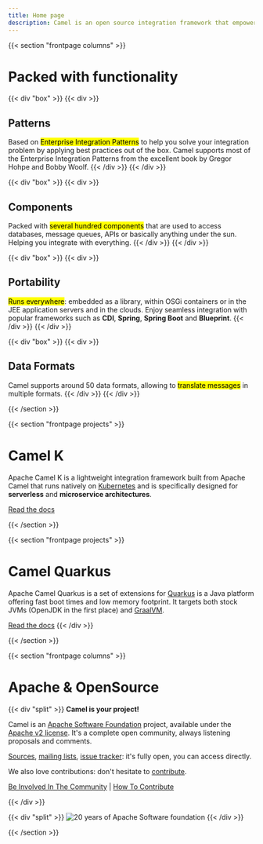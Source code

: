 ```yaml
---
title: Home page
description: Camel is an open source integration framework that empowers you to quickly and easily integrate various systems consuming or producing data. 
---
```


{{< section "frontpage columns" >}}

# Packed with functionality

{{< div "box" >}}
{{< div >}}
## Patterns

Based on <mark>Enterprise Integration Patterns</mark> to help you solve your integration problem by applying best practices out of the box. Camel supports most of the Enterprise Integration Patterns from the excellent book by Gregor Hohpe and Bobby Woolf.
{{< /div >}}
{{< /div >}}

{{< div "box" >}}
{{< div >}}
## Components

Packed with <mark>several hundred components</mark> that are used to access databases, message queues, APIs or basically anything under the sun. Helping you integrate with everything.
{{< /div >}}
{{< /div >}}

{{< div "box" >}}
{{< div >}}
## Portability

<mark>Runs everywhere</mark>: embedded as a library, within OSGi containers or in the JEE application servers and in the clouds. Enjoy seamless integration with popular frameworks such as **CDI**, **Spring**, **Spring Boot** and **Blueprint**.
{{< /div >}}
{{< /div >}}

{{< div "box" >}}
{{< div >}}
## Data Formats

Camel supports around 50 data formats, allowing to <mark>translate messages</mark> in multiple formats.
{{< /div >}}
{{< /div >}}

{{< /section >}}

{{< section "frontpage projects" >}}

# Camel K

Apache Camel K is a lightweight integration framework built from Apache Camel that runs natively on [Kubernetes](https://kubernetes.io/) and is specifically designed for **serverless** and **microservice architectures**.

<a class="significant" href="./camel-k/latest/">Read the docs</a>

{{< /section >}}

{{< section "frontpage projects" >}}

# Camel Quarkus

Apache Camel Quarkus is a set of extensions for [Quarkus](https://quarkus.io) is a Java platform offering fast boot times and low memory footprint. It targets both stock JVMs (OpenJDK in the first place) and [GraalVM](https://www.graalvm.org/).

<a class="significant" href="./camel-quarkus/latest/">Read the docs</a>
{{< /div >}}

{{< /section >}}

{{< section "frontpage columns" >}}

# Apache &amp; OpenSource

{{< div "split" >}}
**Camel is your project!**

Camel is an [Apache Software Foundation](https://www.apache.org) project, available under the [Apache v2 license](https://apache.org/licenses/LICENSE-2.0). It's a complete open community, always listening proposals and comments. 

[Sources](./community/sources/), [mailing lists](./community/mailing-list/), [issue tracker](./community/support/): it's fully open, you can access directly.

We also love contributions: don't hesitate to [contribute](https://github.com/apache/camel/blob/master/CONTRIBUTING.md).

[Be Involved In The Community](https://github.com/apache/camel/blob/master/CONTRIBUTING.md) | [How To Contribute](https://github.com/apache/camel/blob/master/CONTRIBUTING.md)

{{< /div >}}

{{< div "split" >}}
![20 years of Apache Software foundation](/img/apache-20.png)
{{< /div >}}

{{< /section >}}

